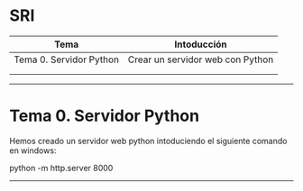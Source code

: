 # SRI
| Tema | Intoducción |
| -- | -- |
| Tema 0. Servidor Python | Crear un servidor web con Python |
|  |  |
|  |  |
------

# Tema 0. Servidor Python

Hemos creado un servidor web python intoduciendo el siguiente comando en windows:

python -m http.server 8000

-------
